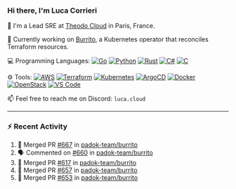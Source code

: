 ### Hi there, I'm Luca Corrieri

👋 I'm a Lead SRE at [Theodo Cloud](https://cloud.theodo.com/) in Paris, France.

🌯 Currently working on [Burrito](https://github.com/padok-team/burrito), a Kubernetes operator that reconciles Terraform resources.

💻 Programming Languages:
[![Go](https://img.shields.io/badge/Go-007d9c?style=flat-square&logo=go&logoColor=white)](#)
[![Python](https://img.shields.io/badge/Python-3b78a7.svg?style=flat-square&logo=python&logoColor=white)](#)
[![Rust](https://img.shields.io/badge/Rust-c14566?style=flat-square&logo=rust&logoColor=white)](#)
[![C#](https://img.shields.io/badge/C%23-1e9e25.svg?style=flat-square&logo=c%20sharp&logoColor=white)](#)
[![C](https://img.shields.io/badge/C-2570ae.svg?style=flat-square&logo=c&logoColor=white)](#)

⚙️ Tools:
[![AWS](https://img.shields.io/badge/AWS-232F3E?style=flat-square&logo=amazonaws&logoColor=white)](#)
[![Terraform](https://img.shields.io/badge/Terraform-7B42BC?style=flat-square&logo=terraform&logoColor=white)](#)
[![Kubernetes](https://img.shields.io/badge/Kubernetes-326CE5?style=flat-square&logo=kubernetes&logoColor=white)](#)
[![ArgoCD](https://img.shields.io/badge/ArgoCD-009485?style=flat-square&logo=argo&logoColor=white)](#)
[![Docker](https://img.shields.io/badge/Docker-2496ED?style=flat-square&logo=docker&logoColor=white)](#)
[![OpenStack](https://img.shields.io/badge/OpenStack-ED1944?style=flat-square&logo=openstack&logoColor=white)](#)
[![VS Code](https://img.shields.io/badge/VS%20Code-007ACC?style=flat-square&logo=visualstudiocode&logoColor=white)](#)

📫 Feel free to reach me on Discord: `luca.cloud`

---

### :zap: Recent Activity

<!--START_SECTION:activity-->
1. 🎉 Merged PR [#667](https://github.com/padok-team/burrito/pull/667) in [padok-team/burrito](https://github.com/padok-team/burrito)
2. 🗣 Commented on [#660](https://github.com/padok-team/burrito/pull/660#issuecomment-3220901855) in [padok-team/burrito](https://github.com/padok-team/burrito)
3. 🎉 Merged PR [#617](https://github.com/padok-team/burrito/pull/617) in [padok-team/burrito](https://github.com/padok-team/burrito)
4. 🎉 Merged PR [#657](https://github.com/padok-team/burrito/pull/657) in [padok-team/burrito](https://github.com/padok-team/burrito)
5. 🎉 Merged PR [#653](https://github.com/padok-team/burrito/pull/653) in [padok-team/burrito](https://github.com/padok-team/burrito)
<!--END_SECTION:activity-->
